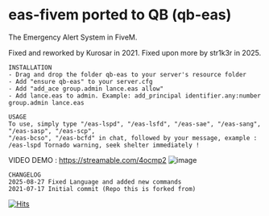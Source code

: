 # eas-fivem ported to QB (qb-eas)
The Emergency Alert System in FiveM.  

Fixed and reworked by Kurosar in 2021.
Fixed upon more by str1k3r in 2025.


```
INSTALLATION
- Drag and drop the folder qb-eas to your server's resource folder
- Add "ensure qb-eas" to your server.cfg
- Add "add_ace group.admin lance.eas allow"
- Add lance.eas to admin. Example: add_principal identifier.any:number group.admin lance.eas
```

```
USAGE
To use, simply type "/eas-lspd", "/eas-lsfd", "/eas-sae", "/eas-sang", "/eas-sasp", "/eas-scp",
"/eas-bcso", "/eas-bcfd" in chat, followed by your message, example : 
/eas-lspd Tornado warning, seek shelter immediately !
```
VIDEO DEMO : https://streamable.com/4ocmp2
![image](https://user-images.githubusercontent.com/4887819/126018607-77e2d0f2-829a-4d95-b0f8-88e32e2f78b5.png)


```
CHANGELOG
2025-08-27 Fixed Language and added new commands
2021-07-17 Initial commit (Repo this is forked from)
```
  
[![Hits](https://hits.seeyoufarm.com/api/count/incr/badge.svg?url=https%3A%2F%2Fgithub.com%2FKurosar%2Fqb-eas&count_bg=%2379C83D&title_bg=%23555555&icon=github.svg&icon_color=%23E7E7E7&title=visitors&edge_flat=true)](https://hits.seeyoufarm.com)
